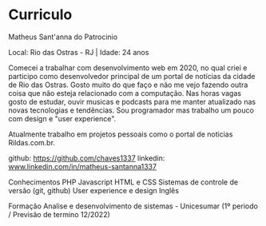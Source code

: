 # Curriculo
Matheus Sant'anna do Patrocinio


Local: Rio das Ostras - RJ | Idade: 24 anos

Comecei a trabalhar com desenvolvimento web em 2020, no qual criei e participo como desenvolvedor principal de um portal de notícias da cidade de Rio das Ostras. Gosto muito do que faço e não me vejo fazendo outra coisa que não esteja relacionado com a computação. Nas horas vagas gosto de estudar, ouvir musicas e podcasts para me manter atualizado nas novas tecnologias e tendências. Sou programador mas trabalho um pouco com design e "user experience".

Atualmente trabalho em projetos pessoais como o portal de noticias Rildas.com.br.

github: https://github.com/chaves1337
linkedin: www.linkedin.com/in/matheus-santanna1337


Conhecimentos
PHP 
Javascript
HTML e CSS
Sistemas de controle de versão (git, github)
User experience e design 
Inglês

Formação
Analise e desenvolvimento de sistemas - Unicesumar (1º periodo / Previsão de termino 12/2022)
